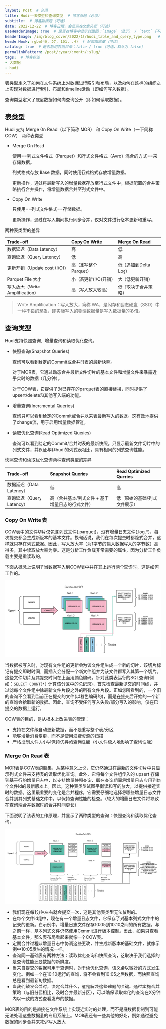 ```yaml
---
layout: Post  # 必须
title: Hudi——表类型和查询类型  # 博客标题（必须）
subtitle:  # 博客副标题（可选）
date: 2022-12-22  # 博客日期，会显示在文章头部（可选）
useHeaderImage: true  # 是否在博客中显示封面图：`image`（显示） / `text`（不显示）（可选，默认为 `text`）
headerImage: /img/blog_cover/2022/12/hudi_table_and_query_type.png   # 博客封面图（必须，即使上一项选了 `text`，图片也需要在首页显示）
headerMask: rgba(40, 57, 101, .4)  # 封面图遮罩（可选）
catalog: true  # 是否启用右侧目录：false / true（可选，默认为 false）
permalinkPattern: /post/:year/:month/:slug/
tags:  # 博客标签
- 大数据
- hudi
---
```


表类型定义了如何在文件系统上对数据进行索引和布局，以及如何在这样的组织之上实现对数据进行索引、布局和timeline活动（即如何写入数据）。

查询类型定义了底层数据如何向查询公开（即如何读取数据）。

## 表类型

Hudi 支持 Merge On Read（以下简称 MOR） 和 Copy On Write（一下简称 COW） 两种表类型

- Merge On Read

  使用==列式文件格式（Parquet）和行式文件格式（Avro）混合的方式==来存储数据。

  列式格式存放 Base 数据，同时使用行式格式存放增量数据。

  更新操作，通过将最新写入的增量数据存放至行式文件中，根据配置的合并策略执行合并操作，将增量数据合并至列式文件中。

- Copy On Write

  只使用==列式文件格式==存储数据。

  更新操作，通过在写入期间执行同步合并，仅对文件进行版本更新和重写。

两种表类型的差异

| Trade-off                       | Copy On Write         | Merge On Read         |
| :------------------------------ | :-------------------- | :-------------------- |
| 数据延迟（Data Latency）        | 高                    | 低                    |
| 查询延迟（Query Latency）       | 低                    | 高                    |
| 更新开销（Update cost (I/O)）   | 高（重写整个Parquet） | 低（追加到Delta Log） |
| Parquet File 大小               | 小（高更新(I/O)开销） | 大（低更新开销）      |
| 写入放大（Write Amplification） | 高（写入放大较高）    | 低（取决于合并策略）  |

> Write Amplification：写入放大，简称 WA，是闪存和固态硬盘（SSD）中一种不良的现象，即实际写入的物理数据量是写入数据量的多倍。

## 查询类型

Hudi支持快照查询、增量查询和读取优化查询。

- 快照查询(Snapshot Queries)

  查询可以看到给定的Commit或合并时表的最新快照。

  对于MOR表，它通过动态合并最新文件切片的基本文件和增量文件来暴露近乎实时的数据（几分钟）。

  对于COW表，它提供了对已存在的parquet表的直接替换，同时提供了upsert/delete和其他写入端的功能。

- 增量查询(Incremental Queries)

  查询只可以看到给定的Commit或合并以来表最新写入的数据。这有效地提供了change流，用于启用增量数据管道。

- 读取优化查询(Read Optimized Queries)

  查询可以看到给定的Commit/合并时表的最新快照。只显示最新文件切片中的列式文件，并保证与非hudi的列式表相比，具有相同的列式查询性能。

快照查询和读取优化查询两种查询类型的差异

| Trade-off                 | Snapshot Queries                                 | Read Optimized Queries        |
| :------------------------ | :----------------------------------------------- | :---------------------------- |
| 数据延迟（Data Latency）  | 低                                               | 高                            |
| 查询延迟（Query Latency） | 高（合并基本/列式文件 + 基于增量日志的行式文件） | 低（原始的基础/列式文件展示） |

### Copy On Write 表

COW表中的文件切片仅包含列式文件(.parquet)，没有增量日志文件(.log.*)，每次提交都会生成新版本的基本文件。换句话说，我们在每次提交时都隐式合并，这样就只存在列式数据。因此，写入放大率（为1字节的输入数据写入的字节数）高得多，其中读取放大率为零。这是分析工作负载非常需要的属性，因为分析工作负载主要是重读取的。

下面从概念上说明了当数据写入到COW表中并在其上运行两个查询时，这是如何工作的。

![](./img/hudi_cow_table.png)

当数据被写入时，对现有文件组的更新会为该文件组生成一个新的切片，该切片标记有提交即时时间，而插入会分配一个新文件组并为该文件群写入其第一个切片。这些文件切片及其提交时间在上面用颜色编码。针对此类表运行的SQL查询(例如：`SELECT COUNT(*)` 计算该分区中的总记录)，首先检查最新提交的时间线，并过滤每个文件组中除最新文件片段之外的所有文件片段。正如您所看到的，一个旧的查询不会看到当前正在提交的文件(以粉色编码的)，而是在提交后开始的一个新的查询会拾取新的数据。因此，查询不受任何写入失败/部分写入的影响，仅在已提交的数据上运行。

COW表的目的，是从根本上改进表的管理：

- 支持在文件级自动更新数据，而不是重写整个表/分区
- 能够增量消费变更，而不是使用浪费资源的扫描
- 严格控制文件大小以保持优异的查询性能（小文件极大地影响了查询性能）

### Merge On Read 表

MOR表是COW表的超集，从某种意义上说，它仍然通过在最新的文件切片中只显示列式文件来支持表的读取优化查询。此外，它将每个文件组传入的 upsert 存储到基于行的增量日志中，以支持增量快照查询，即在查询期间将增量日志应用到每个文件id的最新版本上。因此，这种表类型试图平衡读和写的放大，以提供接近实时的数据。这里最重要的变化是合并程序，它需要仔细地选择将哪些增量日志文件合并到其列式基础文件中，以保持查询性能的检查。（较大的增量日志文件将导致在查询端合并数据时的合并时间更长）

下面说明了该表的工作原理，并显示了两种类型的查询：快照查询和读取优化查询。

![](./img/hudi_mor_table.png)

- 我们现在每1分钟左右就会提交一次，这是其他表类型无法做到的。
- 在每个文件id组中，现在有一个增量日志文件，它保存了对基本列式文件中的记录的更新。在示例中，增量日志文件保存10:05到10:10之间的所有数据。与之前一样，基本列式文件仍然使用Commit进行版本控制。因此，如果只查看基本文件，那么表布局看起来就像一个COW表。
- 定期合并过程从增量日志中协调这些更改，并生成新版本的基础文件，就像示例中10:05发生的情况一样。
- 查询同一基础表有两种方法：读取优化查询和快照查询，这取决于我们选择的是查询性能还是数据的新鲜度。
- 当来自提交的数据可用于查询时，对于读优化查询，语义会以微妙的方式发生变化。例如一个在10:10运行的查询，将不会看到10:05之后数据，而快照查询总是看到最新的数据。
- 当我们触发合并时，决定合并什么，这是解决这些难题的关键。通过实施合并策略（与旧分区相比，及时合并最新分区），可以确保读取优化的查询在X分钟内以一致的方式查看发布的数据。

MOR表的目的是直接在文件系统上实现近实时的处理，而不是将数据复制到可能无法处理这些数据量的专用系统上。MOR表还有一些其他的好处，例如通过避免数据的同步合并来减少写入放大
